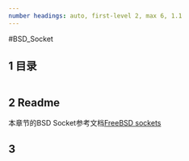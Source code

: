 ```yaml
---
number headings: auto, first-level 2, max 6, 1.1
---
```

#BSD_Socket

## 1 目录

```toc
```

## 2 Readme

本章节的BSD Socket参考文档[FreeBSD sockets](https://docs.freebsd.org/en/books/developers-handbook/sockets/)

## 3 


